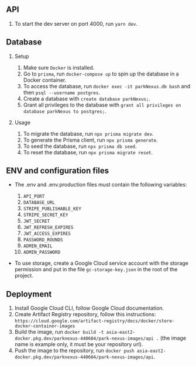 ## API

1. To start the dev server on port 4000, run `yarn dev`.

## Database

1. Setup

   1. Make sure `Docker` is installed.
   2. Go to `prisma`, run `docker-compose up` to spin up the database in a Docker container.
   3. To access the database, run `docker exec -it parkNexus.db bash` and then `psql --username postgres`.
   4. Create a database with `create database parkNexus;`.
   5. Grant all privileges to the database with `grant all privileges on database parkNexus to postgres;`.

2. Usage
   1. To migrate the database, run `npx prisma migrate dev`.
   2. To generate the Prisma client, run `npx prisma generate`.
   3. To seed the database, run `npx prisma db seed`.
   4. To reset the database, run `npx prisma migrate reset`.

## ENV and configuration files

- The .env and .env.production files must contain the following variables:

  1. `API_PORT`
  2. `DATABASE_URL`
  3. `STRIPE_PUBLISHABLE_KEY`
  4. `STRIPE_SECRET_KEY`
  5. `JWT_SECRET`
  6. `JWT_REFRESH_EXPIRES`
  7. `JWT_ACCESS_EXPIRES`
  8. `PASSWORD_ROUNDS`
  9. `ADMIN_EMAIL`
  10. `ADMIN_PASSWORD`

- To use storage, create a Google Cloud service account with the storage permission and put in the file `gc-storage-key.json` in the root of the project.

## Deployment

1. Install Google Cloud CLI, follow Google Cloud documentation.
2. Create Artifact Registry repository, follow this instructions: `https://cloud.google.com/artifact-registry/docs/docker/store-docker-container-images`
3. Build the image, run `docker build -t asia-east2-docker.pkg.dev/parknexus-440604/park-nexus-images/api .` (the image name is example only, it must be your repository url).
4. Push the image to the repository, run `docker push asia-east2-docker.pkg.dev/parknexus-440604/park-nexus-images/api`.
